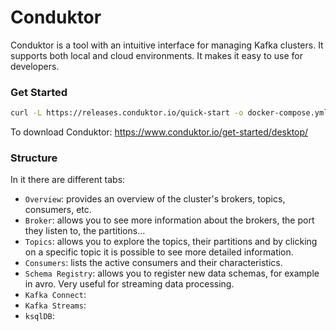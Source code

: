 # Conduktor

Conduktor is a tool with an intuitive interface for managing Kafka clusters. It supports both local and cloud environments. It makes it easy to use for developers.

### Get Started
````bash
curl -L https://releases.conduktor.io/quick-start -o docker-compose.yml && docker compose up -d --wait && echo "Conduktor started on http://localhost:8080"
````
To download Conduktor:
https://www.conduktor.io/get-started/desktop/


### Structure
In it there are different tabs:
- `Overview`: provides an overview of the cluster's brokers, topics, consumers, etc.
- `Broker`: allows you to see more information about the brokers, the port they listen to, the partitions...
- `Topics`: allows you to explore the topics, their partitions and by clicking on a specific topic it is possible to see more detailed information.
- `Consumers`: lists the active consumers and their characteristics.
- `Schema Registry`: allows you to register new data schemas, for example in avro. Very useful for streaming data processing.
- `Kafka Connect`: 
- `Kafka Streams`:
- `ksqlDB`:


